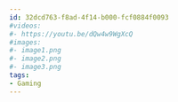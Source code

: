 ```yaml
---
id: 32dcd763-f8ad-4f14-b000-fcf0884f0093
#videos:
#- https://youtu.be/dQw4w9WgXcQ
#images:
#- image1.png
#- image2.png
#- image3.png
tags:
- Gaming
---
```

